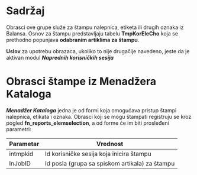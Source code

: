 # Sadržaj #

Obrasci ove grupe služe za štampu nalepnica, etiketa ili drugih oznaka iz Balansa.
Osnov za štampu predstavljaju tabelu **TmpKorEleCho** koja se prethodno popunjava **odabranim artiklima za štampu**.

**Uslov** za upotrebu obrazaca, ukoliko to nije drugačije navedeno, jeste da je aktivan modul ***Naprednih korisničkih sesija***

# Obrasci štampe iz Menadžera Kataloga #

***Menadžer Kataloga*** jedna je od formi koja omogućava pristup štampi nalepnica, etikata i oznaka.
Obrasci koji se mogu štampati registruju se kroz pogled **fn_reports_elemselection**, a od forme će im biti prosleđeni parametri:

Parametar | Vrednost
-------- | ---------
intmpkid | Id korisničke sesija koja inicira štampu
InJobID | Id posla (grupa sa spiskom artikala) za štampu
